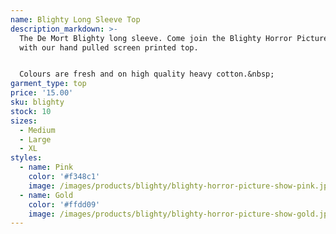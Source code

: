 ```yaml
---
name: Blighty Long Sleeve Top
description_markdown: >-
  The De Mort Blighty long sleeve. Come join the Blighty Horror Picture Show
  with our hand pulled screen printed top.


  Colours are fresh and on high quality heavy cotton.&nbsp;
garment_type: top
price: '15.00'
sku: blighty
stock: 10
sizes:
  - Medium
  - Large
  - XL
styles:
  - name: Pink
    color: '#f348c1'
    image: /images/products/blighty/blighty-horror-picture-show-pink.jpg
  - name: Gold
    color: '#ffdd09'
    image: /images/products/blighty/blighty-horror-picture-show-gold.jpg
---
```

